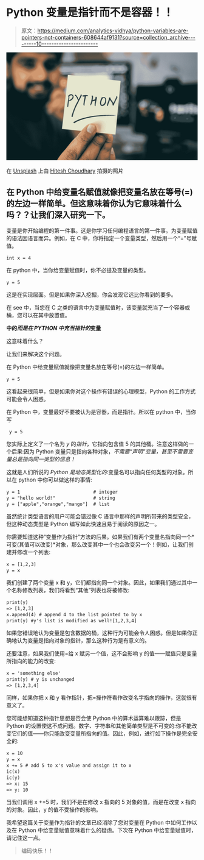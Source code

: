 # Python 变量是指针而不是容器！！

> 原文：<https://medium.com/analytics-vidhya/python-variables-are-pointers-not-containers-608644af9131?source=collection_archive---------10----------------------->

![](img/7751ca89d001707d83a70e56885e992a.png)

在 [Unsplash](https://unsplash.com?utm_source=medium&utm_medium=referral) 上由 [Hitesh Choudhary](https://unsplash.com/@hiteshchoudhary?utm_source=medium&utm_medium=referral) 拍摄的照片

## 在 Python 中给变量名赋值就像把变量名放在等号(=)的左边一样简单。但这意味着你认为它意味着什么吗？？让我们深入研究一下。

变量是你开始编程的第一件事。这是你学习任何编程语言的第一件事。为变量赋值的语法因语言而异。例如，在 C 中，你将指定一个变量类型，然后用一个“=”号赋值。

```
int x = 4
```

在 python 中，当你给变量赋值时，你不必提及变量的类型。

```
y = 5
```

这是在实现层面。但是如果你深入挖掘，你会发现它远比你看到的要多。

在 see 中，当您在 C 之类的语言中为变量赋值时，该变量就充当了一个容器或桶，您可以在其中放置值。

**中的*而是在 PYTHON 中充当指针的*变量**

这意味着什么？

让我们来解决这个问题。

在 Python 中给变量赋值就像把变量名放在等号(=)的左边一样简单。

```
y = 5
```

这看起来很简单，但是如果你对这个操作有错误的心理模型，Python 的工作方式可能会令人困惑。

在 Python 中，变量最好不要被认为是容器，而是指针。所以在 python 中，当你写

```
 y = 5
```

您实际上定义了一个名为 *y* 的*指针*，它指向包含值 5 的其他桶。注意这样做的一个后果:因为 Python 变量只是指向各种对象，*不需要“声明”变量，甚至不需要变量总是指向同一类型的信息！*

这就是人们所说的 *Python 是动态类型化的*:变量名可以指向任何类型的对象。所以在 python 中你可以做这样的事情:

```
y = 1                           # integer
y = "hello world!"              # string
y = ["apple","orange","mango"]  # list
```

虽然统计类型语言的用户可能会错过像 C 语言中那样的声明所带来的类型安全，但这种动态类型是 Python 编写如此快速且易于阅读的原因之一。

你需要知道这种“变量作为指针”方法的后果。如果我们有两个变量名指向同一个*可变(其值可以改变)*对象，那么改变其中一个也会改变另一个！例如，让我们创建并修改一个列表:

```
x = [1,2,3]
y = x
```

我们创建了两个变量 x 和 y，它们都指向同一个对象。因此，如果我们通过其中一个名称修改列表，我们将看到“其他”列表也将被修改:

```
print(y)
=> [1,2,3]
x.append(4) # append 4 to the list pointed to by x
print(y) #y's list is modified as well![1,2,3,4]
```

如果您错误地认为变量是包含数据的桶，这种行为可能会令人困惑。但是如果你正确地认为变量是指向对象的指针，那么这种行为是有意义的。

还要注意，如果我们使用=给 x 赋另一个值，这不会影响 y 的值——赋值只是变量所指向的能力的改变:

```
x = 'something else'
print(y) # y is unchanged
=> [1,2,3,4]
```

同样，如果你把 x 和 y 看作指针，把=操作符看作改变名字指向的操作，这就很有意义了。

您可能想知道这种指针思想是否会使 Python 中的算术运算难以跟踪，但是 Python 的设置使这不成问题。数字、字符串和其他简单类型是不可变的:你不能改变它们的值——你只能改变变量所指向的值。因此，例如，进行如下操作是完全安全的:

```
x = 10
y = x
x += 5 # add 5 to x's value and assign it to x
ic(x)
ic(y)
=> x: 15
=> y: 10
```

当我们调用 x +=5 时，我们不是在修改 x 指向的 5 对象的值，而是在改变 x 指向的对象。因此，y 的值不受操作的影响。

我希望这篇关于变量作为指针的文章已经消除了您对变量在 Python 中如何工作以及在 Python 中给变量赋值意味着什么的疑虑。下次在 Python 中给变量赋值时，请记住这一点。

> 编码快乐！！